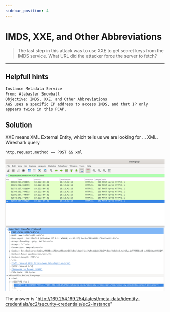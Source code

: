 ```yaml
---
sidebar_position: 4
---
```


# IMDS, XXE, and Other Abbreviations

> The last step in this attack was to use XXE to get secret keys from the IMDS service. What URL did the attacker force the server to fetch?

****

## Helpfull hints

```
Instance Metadata Service
From: Alabaster Snowball
Objective: IMDS, XXE, and Other Abbreviations
AWS uses a specific IP address to access IMDS, and that IP only appears twice in this PCAP.
```

## Solution

XXE means XML External Entity, which tells us we are looking for ... XML. Wireshark query

```
http.request.method == POST && xml
```

![Finding XXE](/img/web-ring/finding-xxe.png)

The answer is "http://169.254.169.254/latest/meta-data/identity-credentials/ec2/security-credentials/ec2-instance"